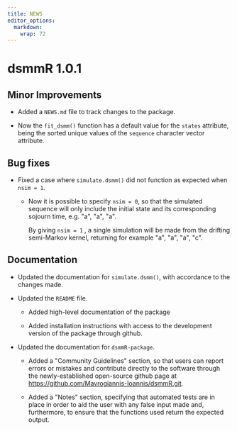 ```yaml
---
title: NEWS
editor_options: 
  markdown: 
    wrap: 72
---
```


# dsmmR 1.0.1

## Minor Improvements

-   Added a `NEWS.md` file to track changes to the package.

-   Now the `fit_dsmm()` function has a default value for the `states` attribute,
    being the sorted unique values of the `sequence` character vector attribute.
    

## Bug fixes

-   Fixed a case where `simulate.dsmm()` did not function as expected
    when `nsim = 1`.
    -   Now it is possible to specify `nsim = 0`, so that the simulated
        sequence will only include the initial state and its
        corresponding sojourn time, e.g. "a", "a", "a".
        
        By giving `nsim = 1` , a single simulation will be made from the
        drifting semi-Markov kernel, returning for example "a", "a",
        "a", "c".

## Documentation

-   Updated the documentation for `simulate.dsmm()`, with accordance to
    the changes made.

-   Updated the `README` file.

    -   Added high-level documentation of the package 
    
    -   Added installation instructions with access to
        the development version of the package through github.

-   Updated the documentation for `dsmmR-package`.

    -   Added a "Community Guidelines" section, so that users can report
        errors or mistakes and contribute directly to the software
        through the newly-established open-source github page at
        <https://github.com/Mavrogiannis-Ioannis/dsmmR.git>.

    -   Added a "Notes" section, specifying that automated tests are in
        place in order to aid the user with any false input made and,
        furthermore, to ensure that the functions used return the
        expected output.
